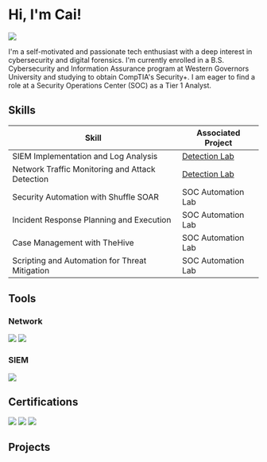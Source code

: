 # Hi, I'm Cai!
<a href="https://www.linkedin.com/public-profile/settings?trk=d_flagship3_profile_self_view_public_profile)"><img src="https://img.shields.io/badge/-LinkedIn-0072b1?&style=for-the-badge&logo=linkedin&logoColor=white" /></a>

I'm a self-motivated and passionate tech enthusiast with a deep interest in cybersecurity and digital forensics. I'm currently enrolled in a B.S. Cybersecurity and Information Assurance program at Western Governors University and studying to obtain CompTIA's Security+. I am eager to find a role at a Security Operations Center (SOC) as a Tier 1 Analyst.


## Skills

| Skill                                         | Associated Project         |
|-----------------------------------------------|----------------------------|
| SIEM Implementation and Log Analysis          | <a href="https://google.com">Detection Lab</a>|
| Network Traffic Monitoring and Attack Detection | <a href="https://google.com">Detection Lab</a>|
| Security Automation with Shuffle SOAR         | SOC Automation Lab|
| Incident Response Planning and Execution      | SOC Automation Lab|
| Case Management with TheHive                  | SOC Automation Lab|
| Scripting and Automation for Threat Mitigation | SOC Automation Lab|

## Tools

### Network
<div>
    <img src="https://img.shields.io/badge/-Wireshark-1679A7?&style=for-the-badge&logo=Wireshark&logoColor=white" />
    <img src="https://img.shields.io/badge/-Nmap-000000?style=for-the-badge&logo=nmap&logoColor=white)](https://nmap.org/)" />
</div>

### SIEM
<div>
    <img src="https://img.shields.io/badge/-Splunk-000000?style=for-the-badge&logo=Splunk&logoColor=white)](https://www.splunk.com/)" />
</div>

## Certifications
<div>
<img src="https://img.shields.io/badge/-Network%2B-007ACC?&style=for-the-badge&logo=CompTIA&logoColor=white" />
<img src="https://img.shields.io/badge/-A%2B-4D4D4D?&style=for-the-badge&logo=CompTIA&logoColor=white" />
<img src="https://img.shields.io/badge/-ITIL-4D4D4D?style=for-the-badge&logo=itil&logoColor=white)](https://www.axelos.com/best-practice-solutions/itil)" />
</div>

## Projects
